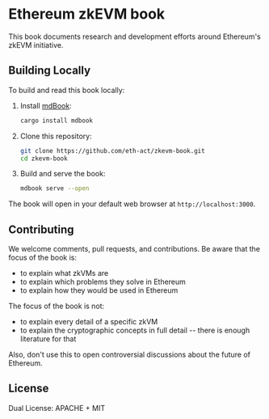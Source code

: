 # Ethereum zkEVM book

This book documents research and development efforts around Ethereum's zkEVM initiative.

## Building Locally

To build and read this book locally:

1. Install [mdBook](https://rust-lang.github.io/mdBook/):

    ```bash
    cargo install mdbook
    ```

2. Clone this repository:

    ```bash
    git clone https://github.com/eth-act/zkevm-book.git
    cd zkevm-book
    ```

3. Build and serve the book:

    ```bash
    mdbook serve --open
    ```

The book will open in your default web browser at `http://localhost:3000`.

## Contributing

We welcome comments, pull requests, and contributions.
Be aware that the focus of the book is:
- to explain what zkVMs are
- to explain which problems they solve in Ethereum
- to explain how they would be used in Ethereum

The focus of the book is not:
- to explain every detail of a specific zkVM
- to explain the cryptographic concepts in full detail -- there is enough literature for that

Also, don't use this to open controversial discussions about the future of Ethereum.

## License

Dual License: APACHE + MIT
